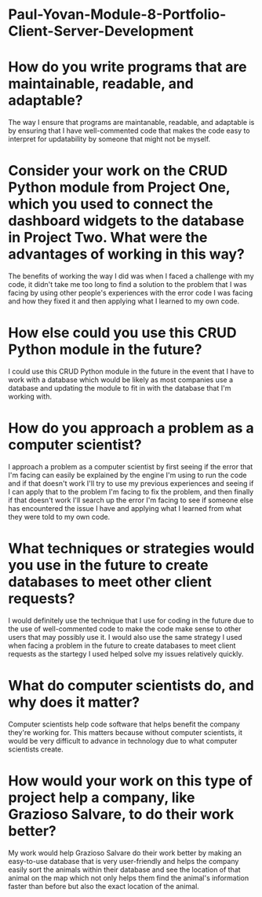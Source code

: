# Paul-Yovan-Module-8-Portfolio-Client-Server-Development

# How do you write programs that are maintainable, readable, and adaptable?
The way I ensure that programs are maintanable, readable, and adaptable is by ensuring that I have well-commented code that makes the code easy to interpret for updatability by someone that might not be myself.

# Consider your work on the CRUD Python module from Project One, which you used to connect the dashboard widgets to the database in Project Two. What were the advantages of working in this way?
The benefits of working the way I did was when I faced a challenge with my code, it didn't take me too long to find a solution to the problem that I was facing by using other people's experiences with the error code I was facing and how they fixed it and then applying what I learned to my own code.

# How else could you use this CRUD Python module in the future?
I could use this CRUD Python module in the future in the event that I have to work with a database which would be likely as most companies use a database and updating the module to fit in with the database that I'm working with.

# How do you approach a problem as a computer scientist?
I approach a problem as a computer scientist by first seeing if the error that I'm facing can easily be explained by the engine I'm using to run the code and if that doesn't work I'll try to use my previous experiences and seeing if I can apply that to the problem I'm facing to fix the problem, and then finally if that doesn't work I'll search up the error I'm facing to see if someone else has encountered the issue I have and applying what I learned from what they were told to my own code.

# What techniques or strategies would you use in the future to create databases to meet other client requests?
I would definitely use the technique that I use for coding in the future due to the use of well-commented code to make the code make sense to other users that may possibly use it. I would also use the same strategy I used when facing a problem in the future to create databases to meet client requests as the startegy I used helped solve my issues relatively quickly.

# What do computer scientists do, and why does it matter?
Computer scientists help code software that helps benefit the company they're working for. This matters because without computer scientists, it would be very difficult to advance in technology due to what computer scientists create.

# How would your work on this type of project help a company, like Grazioso Salvare, to do their work better?
My work would help Grazioso Salvare do their work better by making an easy-to-use database that is very user-friendly and helps the company easily sort the animals within their database and see the location of that animal on the map which not only helps them find the animal's information faster than before but also the exact location of the animal.
